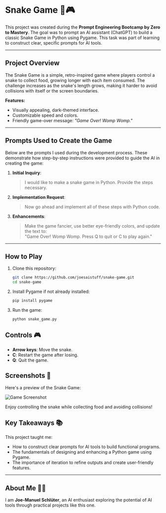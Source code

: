 # Snake Game 🐍🎮

This project was created during the **Prompt Engineering Bootcamp by Zero to Mastery**. The goal was to prompt an AI assistant (ChatGPT) to build a classic Snake Game in Python using Pygame. This task was part of learning to construct clear, specific prompts for AI tools.

---

## Project Overview

The Snake Game is a simple, retro-inspired game where players control a snake to collect food, growing longer with each item consumed. The challenge increases as the snake's length grows, making it harder to avoid collisions with itself or the screen boundaries.

**Features:**
- Visually appealing, dark-themed interface.
- Customizable speed and colors.
- Friendly game-over message: _"Game Over! Womp Womp."_

---

## Prompts Used to Create the Game

Below are the prompts I used during the development process. These demonstrate how step-by-step instructions were provided to guide the AI in creating the game:

1. **Initial Inquiry**:
   > I would like to make a snake game in Python. Provide the steps necessary.

2. **Implementation Request**:
   > Now go ahead and implement all of these steps with Python code.

3. **Enhancements**:
   > Make the game fancier, use better eye-friendly colors, and update the text to:  
   > "Game Over! Womp Womp. Press Q to quit or C to play again."

---

## How to Play

1. Clone this repository:
   ```bash
   git clone https://github.com/joesaistuff/snake-game.git
   cd snake-game

2. Install Pygame if not already installed:
   ```bash
   pip install pygame

3. Run the game:
   ```bash
   python snake_game.py

## Controls 🎮

- **Arrow keys**: Move the snake.  
- **C**: Restart the game after losing.  
- **Q**: Quit the game.  

## Screenshots 📸

Here's a preview of the Snake Game:

![Game Screenshot](snake_game.png)

Enjoy controlling the snake while collecting food and avoiding collisions!

## Key Takeaways 📚

This project taught me:  
- How to construct clear prompts for AI tools to build functional programs.  
- The fundamentals of designing and enhancing a Python game using Pygame.  
- The importance of iteration to refine outputs and create user-friendly features.  

---

## About Me 🙋‍♂️

I am **Joe-Manuel Schlüter**, an AI enthusiast exploring the potential of AI tools through practical projects like this one.

